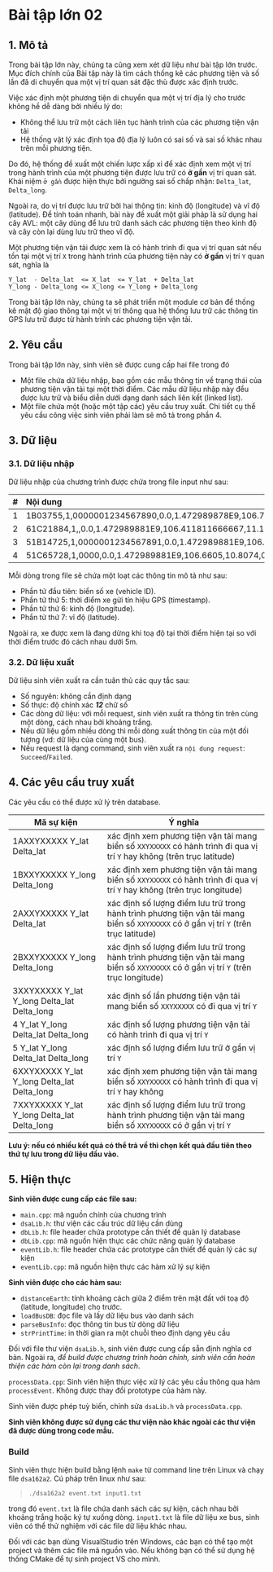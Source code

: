# Bài tập lớn 02
## 1. Mô tả
Trong bài tập lớn này, chúng ta cũng xem xét dữ liệu như bài tập lớn trước.
Mục đích chính của Bài tập này là tìm cách thống kê các phương tiện và số lần đã di chuyển qua một vị trí quan sát đặc thù được xác định trước.

Việc xác định một phương tiện di chuyển qua một vị trí địa lý cho trước không hề dễ dàng bởi nhiều lý do:
- Không thể lưu trữ một cách liên tục hành trình của các phương tiện vận tải
- Hệ thống vật lý xác định tọa độ địa lý luôn có sai số và sai số khác nhau trên mỗi phương tiện.

Do đó, hệ thống đề xuất một chiến lược xấp xỉ để xác định xem một vị trí trong hành trình của một phương tiện được 
lưu trữ có __ở gần__ vị trí quan sát.
Khái niệm `ở gần` được hiện thực bởi ngưỡng sai số chấp nhận: 
`Delta_lat`, `Delta_long`.

Ngoài ra, do vị trí được lưu trữ bởi hai thông tin: 
kinh độ (longitude) và vĩ độ (latitude). Để tính toán nhanh, 
bài này đề xuất một giải pháp là sử dụng hai cây AVL: 
một cây dùng để lưu trữ danh sách các phương tiện theo kinh độ 
và cây còn lại dùng lưu trữ theo vĩ độ.

Một phương tiện vận tải được xem là có hành trình đi qua vị trí 
quan sát nếu tồn tại một vị trí `X` trong hành trình của phương 
tiện này có __ở gần__ vị trí `Y` quan sát, nghĩa là

    Y_lat  - Delta_lat  <= X_lat  <= Y_lat  + Delta_lat
    Y_long - Delta_long <= X_long <= Y_long + Delta_long

Trong bài tập lớn này, chúng ta sẽ phát triển một module cơ bản để thống kê mật độ giao thông tại một vị trí thông qua hệ thống lưu trữ các 
thông tin GPS lưu trữ được từ hành trình các phương tiện vận tải.

## 2. Yêu cầu
Trong bài tập lớn này, sinh viên sẽ được cung cấp hai file trong đó
- Một file chứa dữ liệu nhập, bao gồm các mẫu thông tin về trạng thái của phương tiện vận tải tại một thời điểm. Các mẫu dữ liệu nhập này đều được lưu trữ và biểu diễn dưới dạng danh sách liên kết (linked list).
- Một file chứa một (hoặc một tập các) yêu cầu truy xuất. Chi tiết cụ thể yêu cầu công việc sinh viên phải làm sẽ mô tả trong phần 4.

## 3. Dữ liệu
### 3.1. Dữ liệu nhập
Dữ liệu nhập của chương trình được chứa trong file input như sau:

| # | Nội dung |
|---|:---------|
|1| 1B03755,1,0000001234567890,0.0,1.472989878E9,106.781668333333,10.65749,0.0,348.0,0,1,0,0,0,1,0.0,0.0 |
|2| 61C21884,1,,0.0,1.472989881E9,106.411811666667,11.1932933333333,0.0,288.0,0,0,0,0,0,0,0.0,0.0 |
|3| 51B14725,1,0000001234567891,0.0,1.472989881E9,106.689196666667,10.7733133333333,0.0,30.0,1,1,0,0,0,0,0.0,0.0 |
|4| 51C65728,1,0000,0.0,1.472989881E9,106.6605,10.8074,0.0,0.0,0,0,0,0,0,0,0.0,0.0 |

Mỗi dòng trong file sẽ chứa một loạt các thông tin mô tả như sau:
- Phần tử đầu tiên: biển số xe (vehicle ID).
- Phần tử thứ 5: thời điểm xe gửi tín hiệu GPS (timestamp).
- Phần tử thứ 6: kinh độ (longitude).
- Phần tử thứ 7: vĩ độ (latitude).

Ngoài ra, xe được xem là đang dừng khi toạ độ tại thời điểm hiện tại so với 
thời điểm trước đó cách nhau dưới 5m.

### 3.2. Dữ liệu xuất
Dữ liệu sinh viên xuất ra cần tuân thủ các quy tắc sau:
 + Số nguyên: không cần định dạng
 + Số thực: độ chính xác __*12*__ chữ số
 + Các dòng dữ liệu: với mỗi request, sinh viên xuất ra
 thông tin trên cùng một dòng, cách nhau bởi khoảng trắng.
 + Nếu dữ liệu gồm nhiều dòng thì mỗi dòng xuất thông tin của một đối tượng
 (vd: dữ liệu của cùng một bus). 
 + Nếu request là dạng command, sinh viên xuất 
 ra `nội dung request`: `Succeed`/`Failed`.

## 4. Các yêu cầu truy xuất
Các yêu cầu có thể được xử lý trên database.

| Mã sự kiện | Ý nghĩa |
| ---------- | ------- |
| 1AXXYXXXXX Y_lat Delta_lat   | xác định xem phương tiện vận tải mang biển số `XXYXXXXX` có hành trình đi qua vị trí `Y` hay không (trên trục latitude) |
| 1BXXYXXXXX Y_long Delta_long | xác định xem phương tiện vận tải mang biển số `XXYXXXXX` có hành trình đi qua vị trí `Y` hay không (trên trục longitude)|
| 2AXXYXXXXX Y_lat Delta_lat   | xác định số lượng điểm lưu trữ trong hành trình phương tiện vận tải mang biển số `XXYXXXXX` có ở gần vị trí `Y` (trên trục latitude)|
| 2BXXYXXXXX Y_long Delta_long | xác định số lượng điểm lưu trữ trong hành trình phương tiện vận tải mang biển số `XXYXXXXX` có ở gần vị trí `Y` (trên trục longitude)|
| 3XXYXXXXX  Y_lat Y_long Delta_lat Delta_long | xác định số lần phương tiện vận tải mang biển số `XXYXXXXX` có đi qua vị trí `Y`|
| 4 Y_lat Y_long Delta_lat Delta_long | xác định số lượng phương tiện vận tải có hành trình đi qua vị trí `Y`|
| 5 Y_lat Y_long Delta_lat Delta_long | xác định số lượng điểm lưu trữ ở gần vị trí `Y`|
| 6XXYXXXXX Y_lat Y_long Delta_lat Delta_long | xác định xem phương tiện vận tải mang biển số `XXYXXXXX` có hành trình đi qua vị trí `Y` hay không|
| 7XXYXXXXX Y_lat Y_long Delta_lat Delta_long | xác định số lượng điểm lưu trữ trong hành trình phương tiện vận tải mang biển số `XXYXXXXX` có ở gần vị trí `Y`|

**Lưu ý: nếu có nhiều kết quả có thể trả về thì chọn kết quả đầu tiên theo thứ tự lưu 
trong dữ liệu đầu vào.**


## 5. Hiện thực
**Sinh viên được cung cấp các file sau:**
- `main.cpp`: mã nguồn chính của chương trình
- `dsaLib.h`: thư viện các cấu trúc dữ liệu cần dùng
- `dbLib.h`: file header chứa prototype cần thiết để quản lý database
- `dbLib.cpp`: mã nguồn hiện thực các chức năng quản lý database
- `eventLib.h`: file header chứa các prototype cần thiết để quản lý các sự kiện
- `eventLib.cpp`: mã nguồn hiện thực các hàm xử lý sự kiện

__Sinh viên được cho các hàm sau:__
- `distanceEarth`: tính khoảng cách giữa 2 điểm trên mặt đất với 
 toạ độ (latitude, longitude) cho trước.
- `loadBusDB`: đọc file và lấy dữ liệu bus vào danh sách
- `parseBusInfo`: đọc thông tin bus từ dòng dữ liệu
- `strPrintTime`: in thời gian ra một chuỗi theo định dạng yêu cầu

Đối với file thư viện `dsaLib.h`, sinh viên được cung cấp sẵn định 
nghĩa cơ bản. Ngoài ra, _để build được chương trình hoàn chỉnh, sinh viên
cần hoàn thiện các hàm còn lại trong danh sách_.

`processData.cpp`: Sinh viên hiện thực việc xử lý các yêu cầu thông qua hàm `processEvent`.
Không được thay đổi prototype của hàm này.

Sinh viên được phép tuỳ biến, chỉnh sửa `dsaLib.h` và `processData.cpp`.

**Sinh viên không được sử dụng các thư viện nào khác ngoài các thư viện đã được 
dùng trong code mẫu.**
### Build
Sinh viên thực hiện build bằng lệnh `make` từ command line trên Linux
và chạy file `dsa162a2`. Cú pháp trên linux như sau:
> `./dsa162a2 event.txt input1.txt`

trong đó `event.txt` là file chứa danh sách các sự kiện, cách nhau bởi 
  khoảng trắng hoặc ký tự xuống dòng.
  `input1.txt` là file dữ liệu xe bus, sinh viên có thể thử nghiệm với 
  các file dữ liệu khác nhau. 

Đối với các bạn dùng VisualStudio trên Windows, các bạn có thể tạo một 
project và thêm các file mã nguồn vào. Nếu không bạn có thể sử dụng hệ 
thống CMake để tự sinh project VS cho mình.
 
